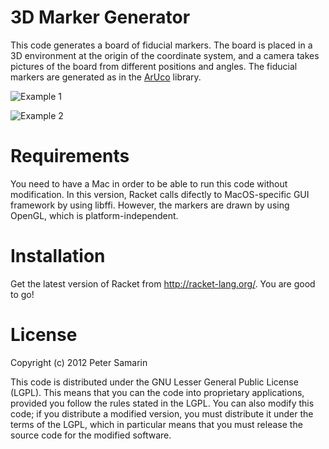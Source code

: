 3D Marker Generator
=========

This code generates a board of fiducial markers.
The board is placed in a 3D environment at the origin of the coordinate system, and a camera takes pictures of the board from different positions and angles.
The fiducial markers are generated as in the [ArUco](http://www.uco.es/investiga/grupos/ava/node/26 "ArUco library") library.

![Example 1](https://raw.github.com/oetr/3D-Marker-Generator/master/images/Example1.png)

![Example 2](https://raw.github.com/oetr/3D-Marker-Generator/master/images/Example2.png)

# Requirements
You need to have a Mac in order to be able to run this code without modification.
In this version, Racket calls difectly to MacOS-specific GUI framework by using libffi.
However, the markers are drawn by using OpenGL, which is platform-independent.

# Installation
Get the latest version of Racket from http://racket-lang.org/.
You are good to go!

# License
Copyright (c) 2012 Peter Samarin

This code is distributed under the GNU Lesser General Public License (LGPL).
This means that you can the code into proprietary applications, provided you follow the rules stated in the LGPL.
You can also modify this code; if you distribute a modified version, you must distribute it under the terms of the LGPL, which in particular means that you must release the source code for the modified software.